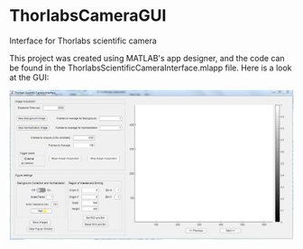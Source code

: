 # ThorlabsCameraGUI
Interface for Thorlabs scientific camera

This project was created using MATLAB's app designer, and the code can be found in the ThorlabsScientificCameraInterface.mlapp file. Here is a look at the GUI:

![](images/GUI_View.png)

